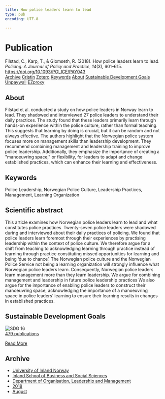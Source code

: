 ```yaml
---
title: How police leaders learn to lead
type: pub
encoding: UTF-8

---
```

<h1>Publication</h1>
<article id="csl-bib-container-5VJI3CWA" class="csl-bib-container">
  <div class="csl-bib-body"> <div class="csl-entry">Filstad, C., Karp, T., &#38; Glomseth, R. (2018). How police leaders learn to lead. <i>Policing: A Journal of Policy and Practice</i>, <i>14</i>(3), 601–615. <a href="https://doi.org/10.1093/POLICE/PAY043">https://doi.org/10.1093/POLICE/PAY043</a></div> </div>
  <div class="csl-bib-buttons">
    <a href="#taxonomy-article-5VJI3CWA" alt="archive" class="csl-bib-button">Archive</a>
    <a href="https://app.cristin.no/results/show.jsf?id=1600114" alt="Cristin" class="csl-bib-button">Cristin</a>
    <a href="http://zotero.org/groups/5881554/items/5VJI3CWA" alt="Zotero" class="csl-bib-button">Zotero</a>
    <a href="#keywords-article-5VJI3CWA" alt="keywords" class="csl-bib-button">Keywords</a>
    <a href="#about-article-5VJI3CWA" alt="about_pub" class="csl-bib-button">About</a>
    <a href="#sdg-article-5VJI3CWA" alt="sdg" class="csl-bib-button">Sustainable Development Goals</a>
    <a href="https://biopen.bi.no/bi-xmlui/bitstream/11250/2571759/4/How%20police%20leaders%202018.pdf" alt="Unpaywall" class="csl-bib-button">Unpaywall</a>
    <a href="https://biopen.bi.no/bi-xmlui/bitstream/11250/2571759/4/How%20police%20leaders%202018.pdf" alt="EZproxy" class="csl-bib-button">EZproxy</a>
  </div>
  <div id="csl-bib-meta-container-5VJI3CWA"></div>
</article>
<div id="csl-bib-meta-5VJI3CWA" class="csl-bib-meta">
  <article id="about-article-5VJI3CWA" class="about_pub-article">
    <h1>About</h1>
    Filstad et al. conducted a study on how police leaders in Norway learn to lead. They shadowed and interviewed 27 police leaders to understand their daily practices. The study found that these leaders primarily learn through hands-on experience within the police culture, rather than formal teaching. This suggests that learning by doing is crucial, but it can be random and not always effective. The authors highlight that the Norwegian police system focuses more on management skills than leadership development. They recommend combining management and leadership training to improve police leadership. Additionally, they emphasize the importance of creating a "manoeuvring space," or flexibility, for leaders to adapt and change established practices, which can enhance their learning and effectiveness.
  </article>
  <article id="keywords-article-5VJI3CWA" class="keywords-article">
    <h1>Keywords</h1>
    Police Leadership, Norwegian Police Culture, Leadership Practices, Management, Learning Organization
  </article>
  <article id="abstract-article-5VJI3CWA" class="abstract-article">
    <h1>Scientific abstract</h1>
    This article examines how Norwegian police leaders learn to lead and what constitutes police practices. Twenty-seven police leaders were shadowed during and interviewed about their daily practices of policing. We found that police leaders learn foremost through their experiences by practising leadership within the context of police culture. We therefore argue for a shift from teaching to acknowledging learning through practice instead of learning through practice constituting missed opportunities for learning and being ‘due to chance’. The Norwegian police culture and the Norwegian Police Service not being a learning organization will strongly influence what Norwegian police leaders learn. Consequently, Norwegian police leaders learn management more than they learn leadership. We argue for combining management and leadership in future police leadership practices We also argue for the importance of enabling police leaders to construct their manoeuvring space, acknowledging the importance of a manoeuvring space in police leaders’ learning to ensure their learning results in changes in established practices.
  </article>
  <article id="sdg-article-5VJI3CWA" class="sdg-article">
    <h1>Sustainable Development Goals</h1>
    <div class="sdg-container"><div id="sdg16" class="sdg">
        <img src="{{< params subfolder >}}images/sdg/sdg16_en.png" class="image" alt="SDG 16">
        <div class="sdg-overlay">
          <a href="/en/archive/?key=?sdg=16#archive" class="sdg-publication-count"><span>479</span> publications</a>
          <p><a href="https://sdgs.un.org/goals/goal16" class="sdg-read-more">Read More</a></p>
        </div>
      </div></div>
  </article>
  <article id="taxonomy-article-5VJI3CWA" class="taxonomy-article">
    <h1>Archive</h1>
    <ul>
      <li>
        <a href="/en/archive/?key=3DCRN523">University of Inland Norway</a>
      </li>
      <li>
        <a href="/en/archive/?key=DU8Q9LN9">Inland School of Business and Social Sciences</a>
      </li>
      <li>
        <a href="/en/archive/?key=4LUWR3ZM">Department of Organisation, Leadership and Management</a>
      </li>
      <li>
        <a href="/en/archive/?key=32SCKVEY">2018</a>
      </li>
      <li>
        <a href="/en/archive/?key=M9JC9DBU">August</a>
      </li>
    </ul>
  </article>
</div>
